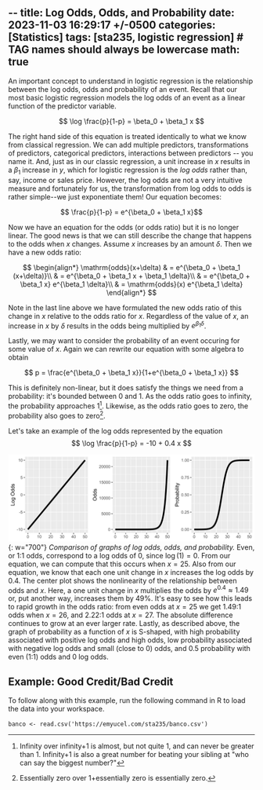 --
title: Log Odds, Odds, and Probability
date: 2023-11-03 16:29:17 +/-0500
categories: [Statistics]
tags: [sta235, logistic regression]     # TAG names should always be lowercase
math: true
---


An important concept to understand in logistic regression is the relationship between the log odds, odds and probability of an event. Recall that our most basic logistic regression models the log odds of an event as a linear function of the predictor variable.

$$ \log \frac{p}{1-p} = \beta_0 + \beta_1 x $$

The right hand side of this equation is treated identically to what we know from classical regression. We can add multiple predictors, transformations of predictors, categorical predictors, interactions between predictors -- you name it. And, just as in our classic regression, a unit increase in $x$ results in a $\beta_1$ increase in $y$, which for logistic regression is the _log odds_ rather than, say, income or sales price. However, the log odds are not a very intuitive measure and fortunately for us, the transformation from log odds to odds is rather simple--we just exponentiate them! Our equation becomes:

$$ \frac{p}{1-p} = e^{\beta_0 + \beta_1 x}$$

Now we have an equation for the odds (or odds ratio) but it is no longer linear. The good news is that we can still describe the change that happens to the odds when $x$ changes. Assume $x$ increases by an amount $\delta$. Then we have a new odds ratio:


$$ 
\begin{align*}
\mathrm{odds}(x+\delta) & = e^{\beta_0 + \beta_1 (x+\delta)}\\
              & = e^{\beta_0 + \beta_1 x + \beta_1 \delta}\\
              & = e^{\beta_0 + \beta_1 x} e^{\beta_1 \delta}\\
              & = \mathrm{odds}(x) e^{\beta_1 \delta}
\end{align*}
$$

Note in the last line above we have formulated the new odds ratio of this change in $x$ relative to the odds ratio for $x$. Regardless of the value of $x$, an increase in $x$ by $\delta$ results in the odds being multiplied by $e^{\beta_1 \delta}$.

Lastly, we may want to consider the probability of an event occuring for some value of $x$. Again we can rewrite our equation with some algebra to obtain

$$ 
p = \frac{e^{\beta_0 + \beta_1 x}}{1+e^{\beta_0 + \beta_1 x}}
$$

This is definitely non-linear, but it does satisfy the things we need from a probability: it's bounded between 0 and 1. As the odds ratio goes to infinity, the probability approaches 1[^1]. Likewise, as the odds ratio goes to zero, the probability also goes to zero[^2].

Let's take an example of the log odds represented by the equation
$$ \log \frac{p}{1-p} = -10 + 0.4 x $$

![Desktop View](/assets/img/logodds_odds_prob.svg){: w="700"}
_Comparison of graphs of log odds, odds, and probability._
Even, or 1:1 odds, correspond to a log odds of 0, since $\log(1)=0$. From our equation, we can compute that this occurs when $x=25$. Also from our equation, we know that each one unit change in $x$ increases the log odds by 0.4. The center plot shows the nonlinearity of the relationship between odds and $x$. Here, a one unit change in $x$ multiplies the odds by $e^{0.4}\approx 1.49$ or, put another way, increases them by 49%. It's easy to see how this leads to rapid growth in the odds ratio: from even odds at $x=25$ we get 1.49:1 odds when $x=26$, and 2.22:1 odds at $x=27$. The absolute difference continues to grow at an ever larger rate. Lastly, as described above, the graph of probability as a function of $x$ is S-shaped, with high probability associated with positive log odds and high odds, low probability associated with negative log odds and small (close to 0) odds, and 0.5 probability with even (1:1) odds and 0 log odds.

## Example: Good Credit/Bad Credit
To follow along with this example, run the following command in R to load the data into your workspace.

```
banco <- read.csv('https://emyucel.com/sta235/banco.csv')
```

[^1]: Infinity over infinity+1 is almost, but not quite 1, and can never be greater than 1. Infinity+1 is also a great number for beating your sibling at "who can say the biggest number?"
[^2]: Essentially zero over 1+essentially zero is essentially zero.